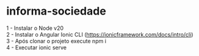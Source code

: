 # informa-sociedade

1 - Instalar o Node v20 <br>
2 - Instalar o Angular Ionic CLI (https://ionicframework.com/docs/intro/cli) <br>
3 - Após clonar o projeto execute npm i <br>
4 - Executar ionic serve <br>